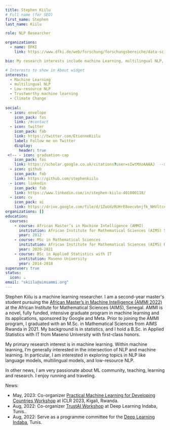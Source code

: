```yaml
---
title: Stephen Kiilu
# Full name (for SEO)
first_name: Stephen
last_name: Kiilu

role: NLP Researcher

organizations:
  - name: DFKI
    link: https://www.dfki.de/web/forschung/forschungsbereiche/data-science-und-ihre-anwendungen/mitarbeiter-dsa

bio: My research interests include machine Learning, multilingual NLP, and low-resource NLP.

# Interests to show in About widget
interests:
  - Machine Learning
  - multilingual NLP
  - Low-resource NLP
  - Trustworthy machine learning
  - Climate Change
 
social:
  - icon: envelope
    icon_pack: fas
    link: /#contact
  - icon: twitter
    icon_pack: fab
    link: https://twitter.com/EtienneKiilu
    label: Follow me on Twitter
    display:
      header: true
 <!-- - icon: graduation-cap
    icon_pack: fas
    link: https://scholar.google.co.uk/citations?user=sIwtMXoAAAAJ  -->
  - icon: github
    icon_pack: fab
    link: https://github.com/stephenkiilu
  - icon: linkedin
    icon_pack: fab
    link: https://www.linkedin.com/in/stephen-kiilu-401000118/
  - icon: cv
    icon_pack: ai
    link: https://drive.google.com/file/d/1ZoUdzRUHrE8oecvbnjfk_NHVltcnPqma/view?usp=sharing
organizations: []
education:
  courses:
    - course: African Master’s in Machine Intelligence (AMMI)
      institution: African Institute for Mathematical Sciences (AIMS) Senegal.
      year: 2012
    - course: MSc in Mathematical Sciences
      institution: African Institute for Mathematical Sciences (AIMS) Rwanda.
      year: 2020-2021
    - course: BSc in Applied Statistics with IT
      institution: Maseno University
      year: 2014-2018
superuser: true
status:
  icon: ☕️
email: "skiilu@aimsammi.org"
---
```

Stephen Kiilu is a machine learning researcher. I am a second-year master's student pursuing the [African Master’s in Machine Intelligence (AMMI 2022)](https://aimsammi.org/) at the African Institute for Mathematical Sciences (AIMS), Senegal. AMMI is a novel, fully funded, intensive graduate program in machine learning and its applications, sponsored by Google and Meta. Prior to joining the AMMI program, I graduated with an M.Sc. in Mathematical Sciences from AIMS Rwanda in 2021. My background is in statistics, and I hold a B.Sc. in Applied Statistics with IT from Maseno University with first-class honors.

My primary research interest is in machine learning. Within machine learning, I’m generally interested in the intersection of NLP and machine learning. In particular, I am interested in exploring topics in NLP like language models, multilingual models, and low-resource NLP.


In other news, I am very passionate about ML community, teaching, learning and research. I enjoy running and traveling. 


<!-- {{< icon name="download" pack="fas" >}} Download my [resume]('https://drive.google.com/file/d/15GmMc6WD01R2Y4ISvYm66E9SBrRU6yXD/view?usp=share_link') -->

News:

  - May, 2023: Co-organizer [Practical Machine Learning for Developing Countries Workshop](https://pml4dc.github.io/iclr2023/) at ICLR 2023, Kigali, Rwanda. 
  - Aug, 2022: Co-organizer [TrustAI Workshop](https://trustaideepindaba.github.io/) at Deep Learning Indaba, Tunis..
  - Aug, 2022: Serve as a programme committee for the [Deep Learning Indaba](https://deeplearningindaba.com/2022/indaba/organisers/), Tunis.
<!--   - Jun, 2021: CO-Organizer of Women in Machine Learning and Data Science Khartoum Chapter[(WIMLDS-Khartoum)](http://wimlds.org/about-the-khartoum-team/), Sudan. -->
<!--   - Nov, 2020: Machine Learning Consultant at Central Bureau of Statistics (CBS) , Train employers of CBS on ML basics and how to us ML to improve business performance. -->
<!--   - Dec, 2019: Volunteer at Women in Machine Learning workshop(WiML) , NeurIPS 2019.  -->
